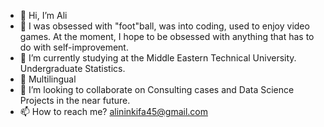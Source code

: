 - 👋 Hi, I’m Ali
- 👀 I was obsessed with "foot"ball, was into coding, used to enjoy video games. At the moment, I hope to be obsessed with anything that has to do with self-improvement.
- 🌱 I’m currently studying at the Middle Eastern Technical University. Undergraduate Statistics.
- 🎈  Multilingual
- 💞️ I’m looking to collaborate on Consulting cases and Data Science Projects in the near future.
- 📫 How to reach me? alininkifa45@gmail.com

<!---
AliTa-007/AliTa-007 is a ✨ special ✨ repository because its `README.md` (this file) appears on your GitHub profile.
You can click the Preview link to take a look at your changes.
--->
